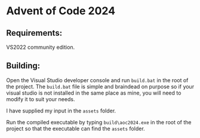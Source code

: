 # Advent of Code 2024

## Requirements:

VS2022 community edition.

## Building:

Open the Visual Studio developer console and run `build.bat` in the root of the project.
The `build.bat` file is simple and braindead on purpose so if your visual studio is not
installed in the same place as mine, you will need to modify it to suit your needs.

I have supplied my input in the `assets` folder.

Run the compiled executable by typing `build\aoc2024.exe` in the root of the project so that
the executable can find the `assets` folder.


